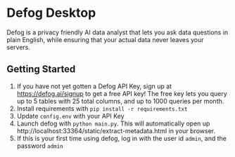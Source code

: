 # Defog Desktop

Defog is a privacy friendly AI data analyst that lets you ask data questions in plain English, while ensuring that your actual data never leaves your servers.

## Getting Started

1. If you have not yet gotten a Defog API Key, sign up at https://defog.ai/signup to get a free API key! The free key lets you query up to 5 tables with 25 total columns, and up to 1000 queries per month.
2. Install requirements with `pip install -r requirements.txt`
3. Update `config.env` with your API Key
4. Launch defog with `python main.py`. This will automatically open up http://localhost:33364/static/extract-metadata.html in your browser.
5. If this is your first time using defog, log in with the user id `admin`, and the password `admin`
